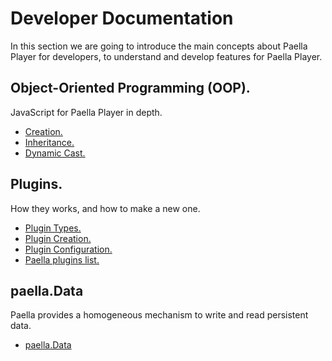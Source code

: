 # Developer Documentation

In this section we are going to introduce the main concepts about Paella Player for developers, to understand and develop features for Paella Player.


## Object-Oriented Programming (OOP).

JavaScript for Paella Player in depth.
- [Creation.](oop_creation.md)
- [Inheritance.](oop_inheritance.md)
- [Dynamic Cast.](oop_dyncast.md)


## Plugins.

How they works, and how to make a new one.
- [Plugin Types.](plugin_types.md)
- [Plugin Creation.](plugin_creation.md)
- [Plugin Configuration.](plugin_config.md)
- [Paella plugins list.](../adopter_doc/plugins.md)

## paella.Data

Paella provides a homogeneous mechanism to write and read persistent data.
- [paella.Data](paella_data.md)
